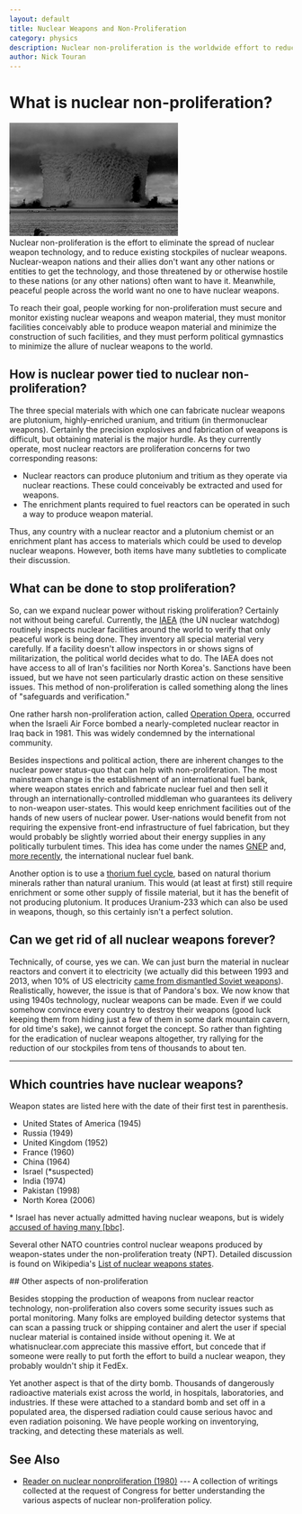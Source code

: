 ```yaml
---
layout: default
title: Nuclear Weapons and Non-Proliferation
category: physics
description: Nuclear non-proliferation is the worldwide effort to reduce the spread and minimize stockpiles of nuclear weapons.
author: Nick Touran
---
```

<div class="row">
<div class="col-md-8" markdown="1">

# What is nuclear non-proliferation?   
<div class="pull-right">
<img src="/img/baker_shot_crop.png" class="img-rounded img-responsive"
style="width:300px;" alt="The Baker Shot" title="The Baker Shot: An early nuclear weapons
test" /> </div>
Nuclear non-proliferation is the effort to eliminate the spread of nuclear weapon technology, and to
reduce existing stockpiles of nuclear weapons. Nuclear-weapon nations and their allies don't
want any other nations or entities to get the technology, and those threatened by or otherwise
hostile to these nations (or any other nations) often want to have it. Meanwhile, peaceful people
across the world want no one to have nuclear weapons.

To reach their goal, people working for non-proliferation must secure and monitor existing nuclear
weapons and weapon material, they must monitor facilities conceivably able to produce weapon
material and minimize the construction of such facilities, and they must perform political
gymnastics to minimize the allure of nuclear weapons to the world. 

## How is nuclear power tied to nuclear non-proliferation?	
The three special materials with which one can fabricate nuclear weapons are plutonium,
highly-enriched uranium, and tritium (in thermonuclear weapons). Certainly the precision
explosives and fabrication of weapons is difficult, but obtaining material is the major
hurdle. As they currently operate, most nuclear reactors are proliferation concerns for
two corresponding reasons: 

* Nuclear reactors can produce plutonium and tritium as they operate via nuclear
  reactions. These could conceivably be extracted and used for weapons.
* The enrichment plants required to fuel reactors can be operated in such a way to produce weapon
  material. 

Thus, any country with a nuclear reactor and a plutonium chemist or an enrichment plant
has access to materials which could be used to develop nuclear weapons. However, both items
have many subtleties to complicate their discussion. 


## What can be done to stop proliferation?
So, can we expand nuclear power without risking proliferation? Certainly not without being
careful.  Currently, the <a href="https://www.iaea.org">IAEA</a> (the UN nuclear watchdog)
routinely inspects nuclear facilities around the world to verify that only peaceful work
is being done. They inventory all special material very carefully. If a facility doesn't
allow inspectors in or shows signs of militarization, the political world decides what to
do. The IAEA does not have access to all of Iran's facilities nor North Korea's. Sanctions
have been issued, but we have not seen particularly drastic action on these sensitive
issues. This method of non-proliferation is called something along the lines of
"safeguards and verification."

One rather harsh non-proliferation action, called <a
href="https://en.wikipedia.org/wiki/Operation_Opera">Operation Opera</a>, occurred when
the Israeli Air Force bombed a nearly-completed nuclear reactor in Iraq back in 1981. This
was widely condemned by the international community.

Besides inspections and political action, there are inherent changes to the nuclear power
status-quo that can help with non-proliferation. The most mainstream change is the
establishment of an international fuel bank, where weapon states enrich and fabricate
nuclear fuel and then sell it through an internationally-controlled middleman who
guarantees its delivery to non-weapon user-states. This would keep enrichment facilities
out of the hands of new users of nuclear power.  User-nations would benefit from not
requiring the expensive front-end infrastructure of fuel fabrication, but they would
probably be slightly worried about their energy supplies in any politically turbulent
times. This idea has come under the names <a
href="https://en.wikipedia.org/wiki/Global_Nuclear_Energy_Partnership">GNEP</a> and, <a
href="https://www.upi.com/Top_News/2009/06/08/Obama-to-pursue-global-uranium-fuel-bank/UPI-19971244484814/">more
recently</a>, the international nuclear fuel bank.

Another option is to use a <a href="{% link thorium.md %}">thorium fuel cycle</a>, based
on natural thorium minerals rather than natural uranium. This would (at least at first)
still require enrichment or some other supply of fissile material, but it has the benefit
of not producing plutonium. It produces Uranium-233 which can also be used in weapons, though,
so this certainly isn't a perfect solution.

## Can we get rid of all nuclear weapons forever?

Technically, of course, yes we can. We can just burn the material in nuclear reactors and
convert it to electricity (we actually did this between 1993 and 2013, when 10% of US
electricity [came from dismantled Soviet
weapons](https://en.wikipedia.org/wiki/Megatons_to_Megawatts_Program)). Realistically,
however, the issue is that of Pandora's box. We now know that using 1940s technology,
nuclear weapons can be made. Even if we could somehow convince every country to destroy
their weapons (good luck keeping them from hiding just a few of them in some dark mountain
cavern, for old time's sake), we cannot forget the concept. So rather than fighting for
the eradication of nuclear weapons altogether, try rallying for the reduction of our
stockpiles from tens of thousands to about ten.

<hr/>

</div>
</div>
<div class="row">


<h2>Which countries have nuclear weapons?</h2>
<div class="col-md-8" markdown="1">

Weapon states are listed here with the date of their first test in parenthesis.

* United States of America (1945)
* Russia (1949)
* United Kingdom (1952)
* France (1960)
* China (1964)
* Israel (\*suspected)
* India (1974)
* Pakistan (1998)
* North Korea (2006)

\* Israel has never actually admitted having nuclear weapons, but is widely <a href="http://news.bbc.co.uk/2/hi/middle_east/892941.stm">accused of having many [bbc]</a>. 

Several other NATO countries control nuclear weapons produced by weapon-states under the
non-proliferation treaty (NPT). Detailed discussion is found on Wikipedia's <a
href="https://en.wikipedia.org/wiki/Nuclear_weapons_states">List of nuclear weapons
states</a>.

</div>
</div>

<div class="row">
<div class="col-md-8" markdown="1">
## Other aspects of non-proliferation

Besides stopping the production of weapons from nuclear reactor technology,
non-proliferation also covers some security issues such as portal monitoring. Many folks
are employed building detector systems that can scan a passing truck or shipping container
and alert the user if special nuclear material is contained inside without opening it. We
at whatisnuclear.com appreciate this massive effort, but concede that if someone were
really to put forth the effort to build a nuclear weapon, they probably wouldn't ship it
FedEx.

Yet another aspect is that of the dirty bomb. Thousands of dangerously radioactive
materials exist across the world, in hospitals, laboratories, and industries. If these
were attached to a standard bomb and set off in a populated area, the dispersed radiation
could cause serious havoc and even radiation poisoning. We have people working on
inventorying, tracking, and detecting these materials as well.

## See Also

* [Reader on nuclear nonproliferation (1980)](https://babel.hathitrust.org/cgi/pt?id=uc1.31210014947285&view=1up&seq=1) --- A
  collection of writings collected at the request of Congress for better understanding the
  various aspects of nuclear non-proliferation policy.

</div>
</div>
